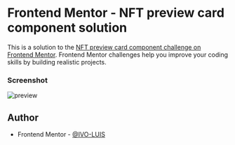 # Frontend Mentor - NFT preview card component solution

This is a solution to the [NFT preview card component challenge on Frontend Mentor](https://www.frontendmentor.io/challenges/nft-preview-card-component-SbdUL_w0U). Frontend Mentor challenges help you improve your coding skills by building realistic projects. 

### Screenshot

![preview](https://user-images.githubusercontent.com/119756383/206072662-5797daa6-3896-4051-b439-686e79debcd9.png)


## Author

- Frontend Mentor - [@IVO-LUIS](https://www.frontendmentor.io/profile/IVO-LUIS)
